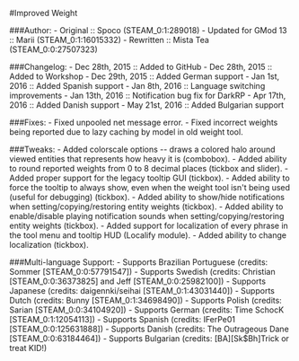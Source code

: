 #Improved Weight

###Author:
	- Original            :: Spoco     (STEAM_0:1:289018) 
	- Updated for GMod 13 :: Marii     (STEAM_0:1:16015332)
	- Rewritten           :: Mista Tea (STEAM_0:0:27507323)
	
###Changelog:
	- Dec 28th, 2015 :: Added to GitHub
	- Dec 28th, 2015 :: Added to Workshop
	- Dec 29th, 2015 :: Added German support
	- Jan 1st,  2016 :: Added Spanish support
	- Jan 8th,  2016 :: Language switching improvements
	- Jan 13th, 2016 :: Notification bug fix for DarkRP
	- Apr 17th, 2016 :: Added Danish support
	- May 21st, 2016 :: Added Bulgarian support

###Fixes:
	- Fixed unpooled net message error.
	- Fixed incorrect weights being reported due to lazy caching by model in old weight tool.
	
###Tweaks:
	- Added colorscale options -- draws a colored halo around viewed entities that represents how heavy it is (combobox).
	- Added ability to round reported weights from 0 to 8 decimal places (tickbox and slider).
	- Added proper support for the legacy tooltip GUI (tickbox).
	- Added ability to force the tooltip to always show, even when the weight tool isn't being used (useful for debugging) (tickbox).
	- Added ability to show/hide notifications when setting/copying/restoring entity weights (tickbox).
	- Added ability to enable/disable playing notification sounds when setting/copying/restoring entity weights (tickbox).
	- Added support for localization of every phrase in the tool menu and tooltip HUD (Localify module).
	- Added ability to change localization (tickbox).
	
###Multi-language Support:
	- Supports Brazilian Portuguese <pt-br> (credits: Sommer [STEAM_0:0:57791547])
	- Supports Swedish <sv-se> (credits: Christian [STEAM_0:0:36373825] and Jeff [STEAM_0:0:25982100])
	- Supports Japanese <ja> (credits: daigennki/seihai [STEAM_0:1:43031440])
	- Supports Dutch <nl> (credits: Bunny [STEAM_0:1:34698490])
	- Supports Polish <pl> (credits: Sarian [STEAM_0:0:34104920])
	- Supports German <de> (credits: Time SchocK [STEAM_0:1:12054113])
	- Supports Spanish <es> (credits: IFerPe01 [STEAM_0:0:125631888])
	- Supports Danish <da> (credits: The Outrageous Dane [STEAM_0:0:63184464])
	- Supports Bulgarian <bg> (credits: [BA][Sk$Bh]Trick or treat KID!)
